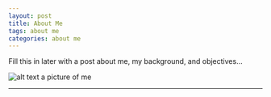 ```yaml
---
layout: post
title: About Me
tags: about me
categories: about me
---
```


Fill this in later with a post about me, my background, and objectives...

![alt text a picture of me](https://drive.google.com/file/d/1wWh6z253iv3Iep6lrfQgqJ2l44N9wfNG/view?usp=share_link)

------------------------------

